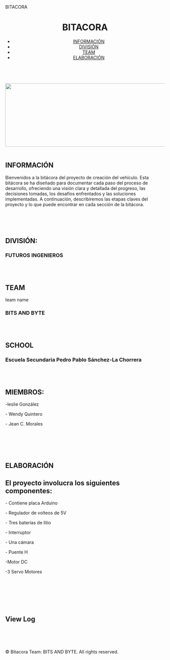 <!DOCTYPE html>
<html lang="en">
    
<head>
    <meta charset="UTF-8">
    <meta name="viewport" content="width=device-width, initial-scale=1.0">
    BITACORA
    <link rel="stylesheet" href="styles.css">
</head>

<body>
    <header>
        <h1>BITACORA</h1>
        <nav>
            <ul>
                <li><a href="#INFORMACIÓN">INFORMACIÓN</a></li>
                <li><a href="#DIVISIÓN">DIVISIÓN</a></li>
                <li><a href="#TEAM">TEAM</a></li>
                <li><a href="ELABORACIÓN">ELABORACIÓN</a></li>
            </ul>
        </nav>
    </header>
    <main>
        <section id="home">
            <br>
            <img src="banner.png" width="1000" height="200">
            <br>
            <br>
            <h2> INFORMACIÓN </h2>
            <p> Bienvenidos a la bitácora del proyecto de creación del vehículo. Esta bitácora se ha diseñado para documentar cada paso del proceso de desarrollo, ofreciendo una visión clara y detallada del progreso, las decisiones tomadas, los desafíos enfrentados y las soluciones implementadas. A continuación, describiremos las etapas claves del proyecto y lo que puede encontrar en cada sección de la bitácora.</p>
            <br>
            <br>
            <br>
            <h2>DIVISIÓN:</h2>
                  <h3><P>FUTUROS INGENIEROS </P></h3>
            <br>
            <br>
            <h2>TEAM</h2>
                 <p> team name</p> <h3><P>BITS AND BYTE</P></h3>
            <br>
            <br>
            <h2>SCHOOL</h2>
                  <h3><P>Escuela Secundaria Pedro Pablo Sánchez-La Chorrera </P></h3>
            <br>
            <br>
            <h2>MIEMBROS: </h2>
                <p> -leslie González</p>
                <p> - Wendy Quintero</p>
                <p> - Jean C. Morales</p>
            <br>
            <br>
        </section>
        <section id="PASOS REALIZADOS:">
            <br>
            <br>
            <h2>ELABORACIÓN</h2>
            <h2> El proyecto involucra los siguientes componentes: </h2>
            <p> - Contiene placa Arduino </p> 
            <p> - Regulador de volteos de 5V</p>
            <p> - Tres baterías de litio </p> 
            <p> - Interruptor </p>
            <p> - Una cámara </p>
            <p> - Puente H</p>
            <p> </p>
            <p> -Motor DC</p> 
            <p> -3 Servo Motores</p> 
            <br> 
            <br>
            </form>
        </section>
        <br>
        <br>
        <br>
        <section id="view-log">
            <h2>View Log</h2>
            <div id="log-entries">
            </div>
        </section>
    </main>
    <footer>
        <br>
        <br>
        <br>
        <p>&copy; Bitacora Team: BITS AND BYTE. All rights reserved.</p>
    </footer>
    <br>
    <br>
</body>
</html>
